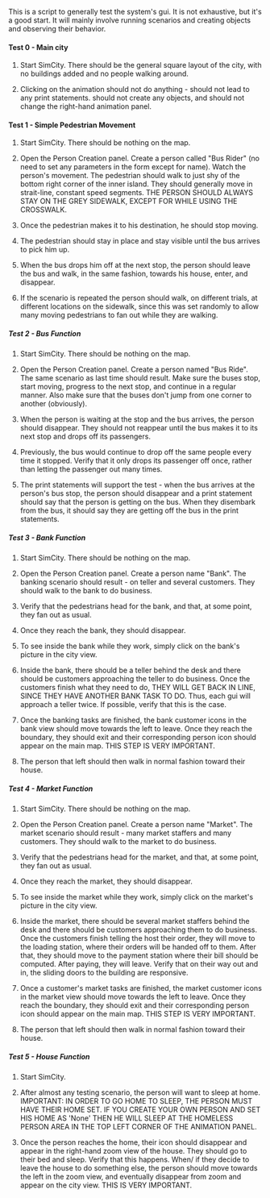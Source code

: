 This is a script to generally test the system's gui. It is not exhaustive, but it's a 
good start. It will mainly involve running scenarios and creating objects and observing
their behavior.

#### Test 0 - Main city

1. Start SimCity. There should be the general square layout of the city, with no buildings
added and no people walking around. 

2. Clicking on the animation should not do anything - should not lead to any print statements.
should not create any objects, and should not change the right-hand animation panel.

#### Test 1 - Simple Pedestrian Movement

1. Start SimCity. There should be nothing on the map.

2. Open the Person Creation panel. Create a person called "Bus Rider" (no need to set any
parameters in the form except for name). Watch the person's movement. The pedestrian should 
walk to just shy of the bottom right corner of the inner island. They should generally move
in strait-line, constant speed segments. THE PERSON SHOULD ALWAYS STAY ON THE GREY SIDEWALK, 
EXCEPT FOR WHILE USING THE CROSSWALK. 

3. Once the pedestrian makes it to his destination, he should stop moving.

4. The pedestrian should stay in place and stay visible until the bus arrives to pick him up.

5. When the bus drops him off at the next stop, the person should leave the bus and walk,
in the same fashion, towards his house, enter, and disappear. 

6. If the scenario is repeated the person should walk, on different trials, at different 
locations on the sidewalk, since this was set randomly to allow many moving pedestrians to
fan out while they are walking.

##### Test 2 - Bus Function

1. Start SimCity. There should be nothing on the map.

2. Open the Person Creation panel. Create a person named "Bus Ride". The same scenario as last
time should result. Make sure the buses stop, start moving, progress to the next stop, and continue
in a regular manner. Also make sure that the buses don't jump from one corner to another (obviously).

3. When the person is waiting at the stop and the bus arrives, the person should disappear. They
should not reappear until the bus makes it to its next stop and drops off its passengers. 

4. Previously, the bus would continue to drop off the same people every time it stopped. 
Verify that it only drops its passenger off once, rather than letting the passenger out
many times. 

5. The print statements will support the test - when the bus arrives at the person's bus stop,
the person should disappear and a print statement should say that the person is getting on the bus.
When they disembark from the bus, it should say they are getting off the bus in the print
statements.

##### Test 3 - Bank Function

1. Start SimCity. There should be nothing on the map.

2. Open the Person Creation panel. Create a person name "Bank". The banking scenario should
result - on teller and several customers. They should walk to the bank to do business.

3. Verify that the pedestrians head for the bank, and that, at some point, they fan out
as usual.

4. Once they reach the bank, they should disappear. 

5. To see inside the bank while they work, simply click on the bank's picture in the city view.

6. Inside the bank, there should be a teller behind the desk and there should be customers 
approaching the teller to do business. Once the customers finish what they need to do, THEY
WILL GET BACK IN LINE, SINCE THEY HAVE ANOTHER BANK TASK TO DO. Thus, each gui will approach
a teller twice. If possible, verify that this is the case. 

7. Once the banking tasks are finished, the bank customer icons in the bank view should move
towards the left to leave. Once they reach the boundary, they should exit and their corresponding
person icon should appear on the main map. THIS STEP IS VERY IMPORTANT.

8. The person that left should then walk in normal fashion toward their house.

##### Test 4 - Market Function

1. Start SimCity. There should be nothing on the map.

2. Open the Person Creation panel. Create a person name "Market". The market scenario should
result - many market staffers and many customers. They should walk to the market to do business.

3. Verify that the pedestrians head for the market, and that, at some point, they fan out
as usual.

4. Once they reach the market, they should disappear. 

5. To see inside the market while they work, simply click on the market's picture in the city view.

6. Inside the market, there should be several market staffers behind the desk and there should 
be customers approaching them to do business. Once the customers finish telling the host their order,
they will move to the loading station, where their orders will be handed off to them. After that, they 
should move to the payment station where their bill should be computed. After paying, they will leave.
Verify that on their way out and in, the sliding doors to the building are responsive.

7. Once a customer's market tasks are finished, the market customer icons in the market view should 
move towards the left to leave. Once they reach the boundary, they should exit and their 
corresponding person icon should appear on the main map. THIS STEP IS VERY IMPORTANT.

8. The person that left should then walk in normal fashion toward their house.

##### Test 5 - House Function

1. Start SimCity.

2. After almost any testing scenario, the person will want to sleep at home. IMPORTANT: 
IN ORDER TO GO HOME TO SLEEP, THE PERSON MUST HAVE THEIR HOME SET. IF YOU CREATE YOUR OWN 
PERSON AND SET HIS HOME AS 'None' THEN HE WILL SLEEP AT THE HOMELESS PERSON AREA IN THE TOP
LEFT CORNER OF THE ANIMATION PANEL.

3. Once the person reaches the home, their icon should disappear and appear in the right-hand
zoom view of the house. They should go to their bed and sleep. Verify that this happens. When/
if they decide to leave the house to do something else, the person should move towards the left
in the zoom view, and eventually disappear from zoom and appear on the city view. THIS IS VERY 
IMPORTANT.
